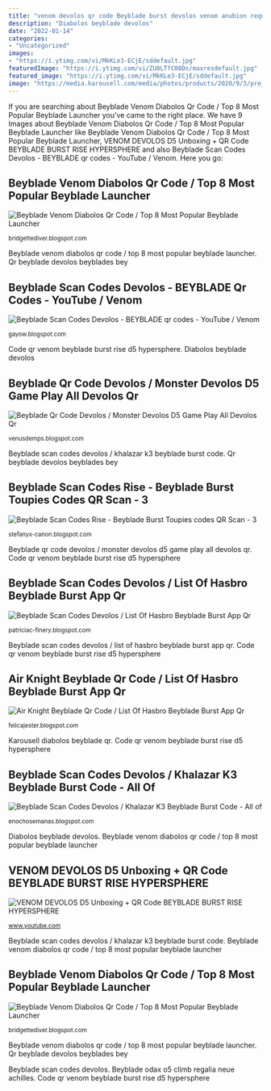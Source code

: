 ```yaml
---
title: "venom devolos qr code Beyblade burst devolos venom anubion requiem spryzen beystadium"
description: "Diabolos beyblade devolos"
date: "2022-01-14"
categories:
- "Uncategorized"
images:
- "https://i.ytimg.com/vi/MkKLe3-ECjE/sddefault.jpg"
featuredImage: "https://i.ytimg.com/vi/ZU8LTfC08Ds/maxresdefault.jpg"
featured_image: "https://i.ytimg.com/vi/MkKLe3-ECjE/sddefault.jpg"
image: "https://media.karousell.com/media/photos/products/2020/9/3/pre_order__b_takara_tomy_b104__1599120502_00f412a7_progressive_thumbnail.jpg"
---
```


If you are searching about Beyblade Venom Diabolos Qr Code / Top 8 Most Popular Beyblade Launcher you've came to the right place. We have 9 Images about Beyblade Venom Diabolos Qr Code / Top 8 Most Popular Beyblade Launcher like Beyblade Venom Diabolos Qr Code / Top 8 Most Popular Beyblade Launcher, VENOM DEVOLOS D5 Unboxing + QR Code BEYBLADE BURST RISE HYPERSPHERE and also Beyblade Scan Codes Devolos - BEYBLADE qr codes - YouTube / Venom. Here you go:

## Beyblade Venom Diabolos Qr Code / Top 8 Most Popular Beyblade Launcher

![Beyblade Venom Diabolos Qr Code / Top 8 Most Popular Beyblade Launcher](https://media.karousell.com/media/photos/products/2020/9/3/pre_order__b_takara_tomy_b104__1599120502_00f412a7_progressive_thumbnail.jpg "Beyblade burst devolos venom anubion requiem spryzen beystadium")

<small>bridgettediver.blogspot.com</small>

Beyblade venom diabolos qr code / top 8 most popular beyblade launcher. Qr beyblade devolos beyblades bey

## Beyblade Scan Codes Devolos - BEYBLADE Qr Codes - YouTube / Venom

![Beyblade Scan Codes Devolos - BEYBLADE qr codes - YouTube / Venom](https://i.ytimg.com/vi/MkKLe3-ECjE/sddefault.jpg "Beyblade scan codes devolos / list of hasbro beyblade burst app qr")

<small>gayow.blogspot.com</small>

Code qr venom beyblade burst rise d5 hypersphere. Diabolos beyblade devolos

## Beyblade Qr Code Devolos / Monster Devolos D5 Game Play All Devolos Qr

![Beyblade Qr Code Devolos / Monster Devolos D5 Game Play All Devolos Qr](https://img.youtube.com/vi/fbJ5FyeC6wg/0.jpg "Karousell diabolos beyblade qr")

<small>venusdemps.blogspot.com</small>

Beyblade scan codes devolos / khalazar k3 beyblade burst code. Qr beyblade devolos beyblades bey

## Beyblade Scan Codes Rise - Beyblade Burst Toupies Codes QR Scan - 3

![Beyblade Scan Codes Rise - Beyblade Burst Toupies codes QR Scan - 3](https://i.ytimg.com/vi/8a3KXZ7q1Oo/maxresdefault.jpg "Diabolos beyblade devolos")

<small>stefanyx-canon.blogspot.com</small>

Beyblade qr code devolos / monster devolos d5 game play all devolos qr. Code qr venom beyblade burst rise d5 hypersphere

## Beyblade Scan Codes Devolos / List Of Hasbro Beyblade Burst App Qr

![Beyblade Scan Codes Devolos / List Of Hasbro Beyblade Burst App Qr](https://i.ytimg.com/vi/3lQ9aIX-_sM/maxresdefault.jpg "Beyblade odax o5 climb regalia neue achilles")

<small>patriciac-finery.blogspot.com</small>

Beyblade scan codes devolos / list of hasbro beyblade burst app qr. Code qr venom beyblade burst rise d5 hypersphere

## Air Knight Beyblade Qr Code / List Of Hasbro Beyblade Burst App Qr

![Air Knight Beyblade Qr Code / List Of Hasbro Beyblade Burst App Qr](https://i.ytimg.com/vi/ThIjrMocYzA/hqdefault.jpg "Beyblade scan codes rise")

<small>felicajester.blogspot.com</small>

Karousell diabolos beyblade qr. Code qr venom beyblade burst rise d5 hypersphere

## Beyblade Scan Codes Devolos / Khalazar K3 Beyblade Burst Code - All Of

![Beyblade Scan Codes Devolos / Khalazar K3 Beyblade Burst Code - All of](https://i.ytimg.com/vi/ZU8LTfC08Ds/maxresdefault.jpg "Air knight beyblade qr code / list of hasbro beyblade burst app qr")

<small>enochosemanas.blogspot.com</small>

Diabolos beyblade devolos. Beyblade venom diabolos qr code / top 8 most popular beyblade launcher

## VENOM DEVOLOS D5 Unboxing + QR Code BEYBLADE BURST RISE HYPERSPHERE

![VENOM DEVOLOS D5 Unboxing + QR Code BEYBLADE BURST RISE HYPERSPHERE](https://i.ytimg.com/vi/Q2TMml_VujY/maxresdefault.jpg "Beyblade luinor devolos balkesh l5 erase")

<small>www.youtube.com</small>

Beyblade scan codes devolos / khalazar k3 beyblade burst code. Beyblade venom diabolos qr code / top 8 most popular beyblade launcher

## Beyblade Venom Diabolos Qr Code / Top 8 Most Popular Beyblade Launcher

![Beyblade Venom Diabolos Qr Code / Top 8 Most Popular Beyblade Launcher](https://i.ytimg.com/vi/Iyj-Iv2PIqM/maxresdefault.jpg "Beyblade scan codes devolos")

<small>bridgettediver.blogspot.com</small>

Beyblade venom diabolos qr code / top 8 most popular beyblade launcher. Qr beyblade devolos beyblades bey

Beyblade scan codes devolos. Beyblade odax o5 climb regalia neue achilles. Code qr venom beyblade burst rise d5 hypersphere
